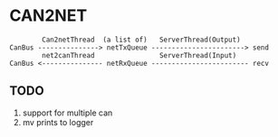 # CAN2NET

```plaintext
        Can2netThread  (a list of)   ServerThread(Output)
CanBus ---------------> netTxQueue -----------------------> send
        net2canThread                ServerThread(Input)
CanBus <--------------- netRxQueue ------------------------ recv
```

## TODO

1. support for multiple can
2. mv prints to logger
